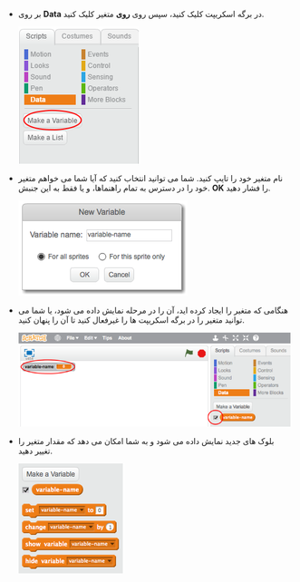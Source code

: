 + بر روی **Data** در برگه اسکریپت کلیک کنید، سپس روی **روی** متغیر کلیک کنید.
    
    ![بلوک های داده](images/data-blocks.png)

+ نام متغیر خود را تایپ کنید. شما می توانید انتخاب کنید که آیا شما می خواهم متغیر خود را در دسترس به تمام راهنماها، و یا فقط به این جنبش. **OK** را فشار دهید.
    
    ![ایجاد متغیر](images/create-variable.png)

+ هنگامی که متغیر را ایجاد کرده اید، آن را در مرحله نمایش داده می شود، یا شما می توانید متغیر را در برگه اسکریپت ها را غیرفعال کنید تا آن را پنهان کنید.
    
    ![بلوک های متغیر](images/variable-show.png)

+ بلوک های جدید نمایش داده می شود و به شما امکان می دهد که مقدار متغیر را تغییر دهید.
    
    ![بلوک های متغیر](images/variable-blocks.png)